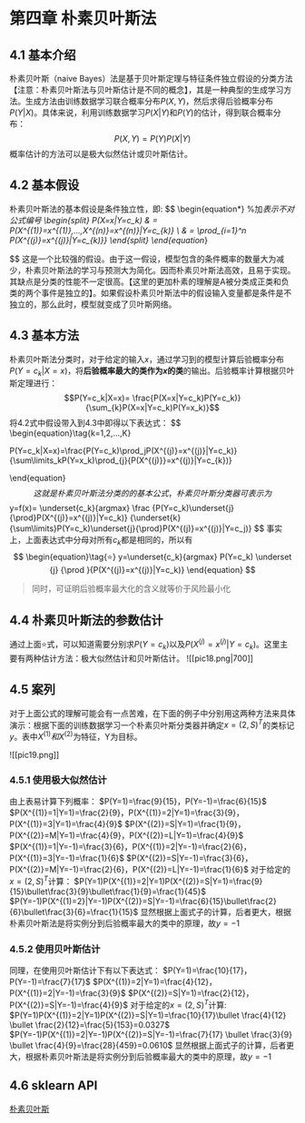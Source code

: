 #  第四章 朴素贝叶斯法
## 4.1 基本介绍
朴素贝叶斯（naive Bayes）法是基于贝叶斯定理与特征条件独立假设的分类方法【注意：朴素贝叶斯法与贝叶斯估计是不同的概念】，其是一种典型的生成学习方法。生成方法由训练数据学习联合概率分布$P(X,Y)$，然后求得后验概率分布$P(Y|X)$。具体来说，利用训练数据学习$P(X|Y)$和$P(Y)$的估计，得到联合概率分布：$$P(X,Y)=P(Y)P(X|Y)$$
概率估计的方法可以是极大似然估计或贝叶斯估计。
## 4.2 基本假设
朴素贝叶斯法的基本假设是条件独立性，即:
$$
\begin{equation*} %加*表示不对公式编号
	\begin{split}
		P(X=x|Y=c_k)
		& = P(X^{(1)}=x^{(1)},...,X^{(n)}=x^{(n)}|Y=c_{k)} \\
		& = \prod_{i=1}^n P(X^{(j)}=x^{(j)}|Y=c_{k)}\}
	\end{split}
\end{equation*} 

$$
这是一个比较强的假设。由于这一假设，模型包含的条件概率的数量大为减少，朴素贝叶斯法的学习与预测大为简化。因而朴素贝叶斯法高效，且易于实现。其缺点是分类的性能不一定很高。【这里的更加朴素的理解是A被分类成正类和负类的两个事件是独立的】。如果假设朴素贝叶斯法中的假设输入变量都是条件是不独立的，那么此时，模型就变成了贝叶斯网络。
## 4.3 基本方法
朴素贝叶斯法分类时，对于给定的输入$x$，通过学习到的模型计算后验概率分布$P(Y=c_k|X=x)$，将**后验概率最大的类作为$x$的类**的输出。后验概率计算根据贝叶斯定理进行：$$P(Y=c_k|X=x)=
\frac{P(X=x|Y=c_k)P(Y=c_k)}{\sum_{k}P(X=x|Y=c_k)P(Y=x_k)}$$
将4.2式中假设带入到4.3中即得以下表达式：
$$
\begin{equation}\tag{k=1,2,...,K}

P(Y=c_k|X=x)=\frac{P(Y=c_k)\prod_jP(X^{(j)}=x^{(j)}|Y=c_k)}{\sum\limits_kP(Y=x_k)\prod_{j}{P(X^{(j)}}=x^{(j)}|Y=c_{k})} 

\end{equation}
$$
这就是朴素贝叶斯法分类的的基本公式，朴素贝叶斯分类器可表示为
$$
y=f(x)=
\underset{c_k}{argmax}
\frac
{P(Y=c_k)\underset{j}{\prod}P(X^{(j)}=x^{(j)}|Y=c_k)}
{\underset{k}{\sum\limits}P(Y=c_k)\underset{j}{\prod}P(X^{(j)}=x^{(j)}|Y=c_j)}
$$
事实上，上面表达式中分母对所有$c_k$都是相同的，所以有
$$
\begin{equation}\tag{⭐️}
y=\underset{c_k}{argmax}
P(Y=c_k)
\underset
{j}
{\prod }{P(X^{(j)}=x^{(j)}|Y=c_k)}
\end{equation}
$$
> 同时，可证明后验概率最大化的含义就等价于风险最小化
## 4.4 朴素贝叶斯法的参数估计
通过上面⭐️式，可以知道需要分别求$P(Y=c_k)$以及$P(X^{(j)}=x^{(j)}|Y=c_k)$。这里主要有两种估计方法：极大似然估计和贝叶斯估计。
![[pic18.png|700]]
## 4.5 案列
对于上面公式的理解可能会有一点苦难，在下面的例子中分别用这两种方法来具体演示：根据下面的训练数据学习一个朴素贝叶斯分类器并确定$x=(2,S)^{T}$的类标记$y$。表中$X^{(1)}和X^{(2)}$为特征，Y为目标。

![[pic19.png]]

### 4.5.1 使用极大似然估计
由上表易计算下列概率：
$P(Y=1)=\frac{9}{15}，P(Y=-1)=\frac{6}{15}$
$P(X^{(1)}=1|Y=1)=\frac{2}{9}，P(X^{(1)}=2|Y=1)=\frac{3}{9}，P(X^{(1)}=3|Y=1)=\frac{4}{9}$
$P(X^{(2)}=S|Y=1)=\frac{1}{9}，P(X^{(2)}=M|Y=1)=\frac{4}{9}，P(X^{(2)}=L|Y=1)=\frac{4}{9}$
$P(X^{(1)}=1|Y=-1)=\frac{3}{6}，P(X^{(1)}=2|Y=-1)=\frac{2}{6}，P(X^{(1)}=3|Y=-1)=\frac{1}{6}$
$P(X^{(2)}=S|Y=-1)=\frac{3}{6}，P(X^{(2)}=M|Y=-1)=\frac{2}{6}，P(X^{(2)}=L|Y=-1)=\frac{1}{6}$
对于给定的$x=(2,S)^{T}$计算：
$P(Y=1)P(X^{(1)}=2|Y=1)P(X^{(2)}=S|Y=1)=\frac{9}{15}\bullet\frac{3}{9}\bullet\frac{1}{9}=\frac{1}{45}$
$P(Y=-1)P(X^{(1)=2}|Y=-1)P(X^{(2)}=S|Y=-1)=\frac{6}{15}\bullet\frac{2}{6}\bullet\frac{3}{6}=\frac{1}{15}$
显然根据上面式子的计算，后者更大，根据朴素贝叶斯法是将实例分到后验概率最大的类中的原理，故$y=-1$
### 4.5.2 使用贝叶斯估计
同理，在使用贝叶斯估计下有以下表达式：
$P(Y=1)=\frac{10}{17}，P(Y=-1)=\frac{7}{17}$
$P(X^{(1)}=2|Y=1)=\frac{4}{12}，P(X^{(1)}=2|Y=-1)=\frac{3}{9}$
$P(X^{(2)}=S|Y=1)=\frac{2}{12}，P(X^{(2)}=S|Y=-1)=\frac{4}{9}$
对于给定的$x=(2,S)^T$计算:
$P(Y=1)P(X^{(1)}=2|Y=1)P(X^{(2)}=S|Y=1)=\frac{10}{17}\bullet \frac{4}{12} \bullet \frac{2}{12}=\frac{5}{153}=0.0327$
$P(Y=-1)P(X^{(1)}=2|Y=-1)P(X^{(2)}=S|Y=-1)=\frac{7}{17} \bullet \frac{3}{9} \bullet \frac{4}{9}=\frac{28}{459}=0.0610$
显然根据上面式子的计算，后者更大，根据朴素贝叶斯法是将实例分到后验概率最大的类中的原理，故$y=-1$

## 4.6 sklearn API
[朴素贝叶斯](https://www.sklearncn.cn/10/)
